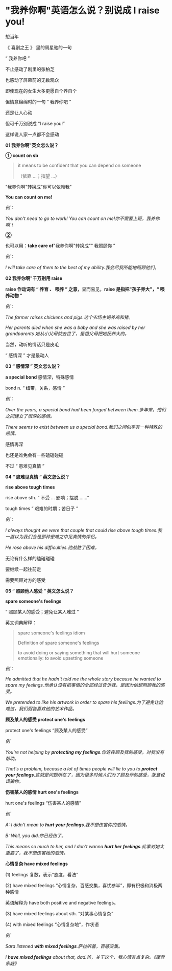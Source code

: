 # "我养你啊"英语怎么说？别说成 I raise you!

想当年

《 喜剧之王 》 里的周星驰的一句

“ 我养你吧 ”

不止感动了剧里的张柏芝

也感动了屏幕前的无数观众

即使现在的女生大多更愿自个养自个

但情意绵绵时的一句 “ 我养你吧 ”

还是让人心动

但可千万别说成 “I raise you!”

这样说人家一点都不会感动

**01 我养你啊"英文怎么说？**

**① count on sb**

> it means to be confident that you can depend on someone
>
> （依靠 …；指望 …）

"我养你啊"转换成"你可以依赖我"

**You can count on me!**

_例：_

_You don't need to go to work! You can count on me!你不需要上班，我养你啊！_

**②**

也可以用：**take care of**"我养你啊"转换成"“ 我照顾你 ”

_例：_

_I will take care of them to the best of my ability.我会尽我所能地照顾他们。_

**02 我养你啊"千万别用 raise**

**raise 作动词有 “ 养育 、 喂养 ” 之意**，显而易见，**raise 是指把"孩子养大"，“ 喂养动物 ”**

_例：_

_The farmer raises chickens and pigs.这个农场主饲养鸡和猪。_

_Her parents died when she was a baby and she was raised by her grandparents 她从小父母就去世了，是祖父母把她抚养大的。_

当然，动听的情话只是皮毛

“ 感情深 ” 才是最动人

**03 “ 感情深 ” 英文怎么说？**

**a special bond** 感情深，特殊感情

bond n. “ 纽带，关系，感情 ”

_例：_

_Over the years, a special bond had been forged between them.多年来，他们之间建立了很深的感情。_

_There seems to exist between us a special bond.我们之间似乎有一种特殊的感情。_

感情再深

也还是难免会有一些磕磕碰碰

不过 “ 患难见真情 ”

**04 “ 患难见真情 ” 英文怎么说？**

**rise above tough times**

rise above sth. “ 不受 … 影响；摆脱 ……”

tough times “ 艰难的时期；苦日子 ”

_例：_

_I always thought we were that couple that could rise above tough times.我一直以为我们会是那种患难之中见真情的伴侣。_

_He rose above his difficulties.他战胜了困难。_

无论有什么样的磕磕碰碰

要继续一起往前走

需要照顾对方的感受

**05 “ 照顾他人感受 ” 英文怎么说？**

**spare someone's feelings**

“ 照顾某人的感受；避免让某人难过 ”

英文词典解释：

> spare someone's feelings idiom
>
> Definition of spare someone's feelings
>
> to avoid doing or saying something that will hurt someone emotionally: to avoid upsetting someone

_例：_

_He admitted that he hadn't told me the whole story because he wanted to spare my feelings.他承认没有把事情的全部经过告诉我，是因为他想照顾我的感受。_

_We pretended to like his artwork in order to spare his feelings.为了避免让他难过，我们假装喜欢他的艺术作品。_

**顾及某人的感受 protect one's feelings**

protect one's feelings “顾及某人的感受”

_例_

_You're not helping by **protecting my feelings**.你这样顾及我的感受，对我没有帮助。_

_That's a problem, because a lot of times people will lie to you to **protect your feelings**.这就是问题所在了，因为很多时候人们为了顾及你的感受，故意说谎骗你。_

**伤害某人的感情 hurt one's feelings**

hurt one's feelings “伤害某人的感情”

_例_

_A: I didn't mean to **hurt your feelings**.我不想伤害你的感情。_

_B: Well, you did.你已经伤了。_

_This means so much to her, and I don't wanna **hurt her feelings**.此事对她太重要了，我不想伤害她的感情。_

**心情复杂 have mixed feelings**

(1) feelings 复数，表示“态度，看法”

(2) have mixed feelings “心情复杂，百感交集，喜忧参半”，即有积极和消极两种感情

英语解释为 have both positive and negative feelings。

(3) have mixed feelings about sth. “对某事心情复杂”

(4) with mixed feelings “心情复杂地”，作状语

_例_

_Sara listened **with mixed feelings**.萨拉听着，百感交集。_

_I **have mixed feelings** about that, dad.爸，关于这个，我心情有点复杂。《摩登家庭》_
